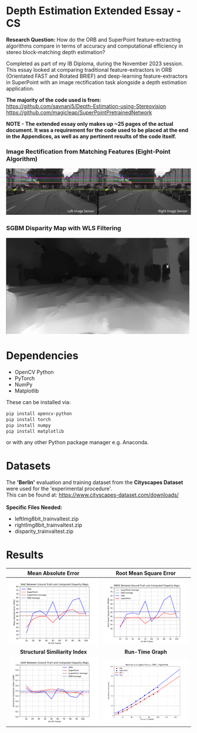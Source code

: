 # Depth Estimation Extended Essay - CS
**Research Question:** How do the ORB and SuperPoint feature-extracting algorithms compare in terms of accuracy and computational efficiency in stereo block-matching depth estimation?

Completed as part of my IB Diploma, during the November 2023 session. \
This essay looked at comparing traditional feature-extractors in ORB (Orientated FAST and Rotated BRIEF) and deep-learning feature-extractors in SuperPoint with an image rectification task alongside a depth estimation application.


**The majority of the code used is from:** \
https://github.com/savnani5/Depth-Estimation-using-Stereovision \
https://github.com/magicleap/SuperPointPretrainedNetwork

**NOTE - The extended essay only makes up ~25 pages of the actual document. It was a requirement for the code used to be placed at the end in the Appendices, as well as any pertinent results of the code itself.**
### Image Rectification from Matching Features (Eight-Point Algorithm) ###
<img width="1000" alt="Left and Right Images Across a Common Image Plane" src="https://github.com/Johno0nt/IBCS_EE_depthEstTask/blob/main/Git Images/leftAndRightRectif.png?raw=true">

### SGBM Disparity Map with WLS Filtering ###
<img width="500" alt="Disparity Map" src="https://github.com/Johno0nt/IBCS_EE_depthEstTask/blob/main/Git Images/disparity_filtered.png?raw=true">

# Dependencies
* OpenCV Python
* PyTorch
* NumPy
* Matplotlib

These can be installed via:
```
pip install opencv-python
pip install torch
pip install numpy
pip install matplotlib
```

or with any other Python package manager e.g. Anaconda.

# Datasets
The **'Berlin'** evaluation and training dataset from the **Cityscapes Dataset** were used for the 'experimental procedure'. \
This can be found at: https://www.cityscapes-dataset.com/downloads/ \
\
**Specific Files Needed:**
* leftImg8bit_trainvaltest.zip
* rightImg8bit_trainvaltest.zip
* disparity_trainvaltest.zip

# Results
Mean Absolute Error            |  Root Mean Square Error
:-------------------------:|:-------------------------:
<img width="500" alt="MAE Graph" src="https://github.com/Johno0nt/IBCS_EE_depthEstTask/blob/main/Git Images/MAE.png?raw=true"> |  <img width="500" alt="RMSE Graph" src="https://github.com/Johno0nt/IBCS_EE_depthEstTask/blob/main/Git Images/RMSE.png?raw=true">
**Structural Similiarity Index**            |  **Run-Time Graph**
<img width="500" alt="SSIM Graph" src="https://github.com/Johno0nt/IBCS_EE_depthEstTask/blob/main/Git Images/SSIM.png?raw=true">  |  <img width="500" alt="Runtime Graph" src="https://github.com/Johno0nt/IBCS_EE_depthEstTask/blob/main/Git Images/Complexity.png?raw=true">
